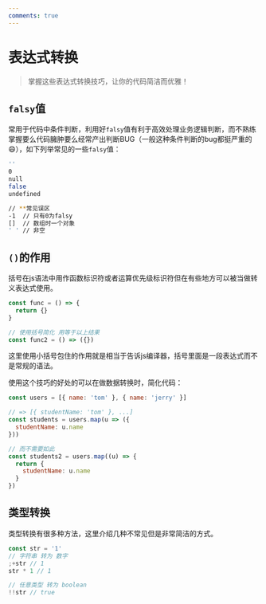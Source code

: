```yaml
---
comments: true
---
```


# 表达式转换 <Badge text="进阶" />
> 掌握这些表达式转换技巧，让你的代码简洁而优雅！

## `falsy`值
常用于代码中条件判断，利用好`falsy`值有利于高效处理业务逻辑判断，而不熟练掌握要么代码臃肿要么经常产出判断BUG（一般这种条件判断的bug都挺严重的😄），如下列举常见的一些`falsy`值：
```bash
''
0
null
false
undefined

// **常见误区
-1  // 只有0为falsy
[]  // 数组时一个对象
' ' // 非空
```

## `()`的作用
括号在js语法中用作函数标识符或者运算优先级标识符但在有些地方可以被当做转义表达式使用。

```js
const func = () => {
  return {}
}

// 使用括号简化 用等于以上结果
const func2 = () => ({})
```

这里使用小括号包住的作用就是相当于告诉js编译器，括号里面是一段表达式而不是常规的语法。 

使用这个技巧的好处的可以在做数据转换时，简化代码：
```js
const users = [{ name: 'tom' }, { name: 'jerry' }]

// => [{ studentName: 'tom' }, ...]
const students = users.map(u => ({
  studentName: u.name
}))

// 而不需要如此
const students2 = users.map((u) => {
  return {
    studentName: u.name
  }
})
```

## 类型转换

类型转换有很多种方法，这里介绍几种不常见但是非常简洁的方式。

```js
const str = '1'
// 字符串 转为 数字
;+str // 1
str * 1 // 1

// 任意类型 转为 boolean
!!str // true
```